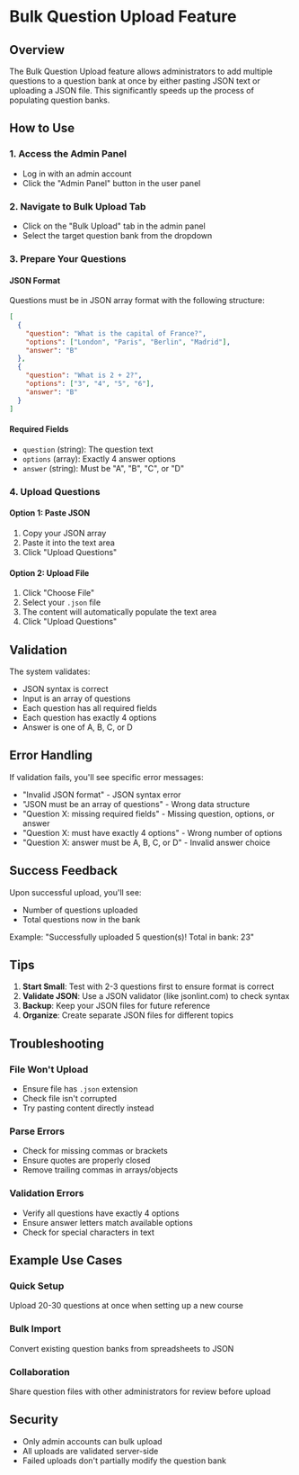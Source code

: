 # Bulk Question Upload Feature

## Overview
The Bulk Question Upload feature allows administrators to add multiple questions to a question bank at once by either pasting JSON text or uploading a JSON file. This significantly speeds up the process of populating question banks.

## How to Use

### 1. Access the Admin Panel
- Log in with an admin account
- Click the "Admin Panel" button in the user panel

### 2. Navigate to Bulk Upload Tab
- Click on the "Bulk Upload" tab in the admin panel
- Select the target question bank from the dropdown

### 3. Prepare Your Questions

#### JSON Format
Questions must be in JSON array format with the following structure:

```json
[
  {
    "question": "What is the capital of France?",
    "options": ["London", "Paris", "Berlin", "Madrid"],
    "answer": "B"
  },
  {
    "question": "What is 2 + 2?",
    "options": ["3", "4", "5", "6"],
    "answer": "B"
  }
]
```

#### Required Fields
- `question` (string): The question text
- `options` (array): Exactly 4 answer options
- `answer` (string): Must be "A", "B", "C", or "D"

### 4. Upload Questions

#### Option 1: Paste JSON
1. Copy your JSON array
2. Paste it into the text area
3. Click "Upload Questions"

#### Option 2: Upload File
1. Click "Choose File"
2. Select your `.json` file
3. The content will automatically populate the text area
4. Click "Upload Questions"

## Validation

The system validates:
- JSON syntax is correct
- Input is an array of questions
- Each question has all required fields
- Each question has exactly 4 options
- Answer is one of A, B, C, or D

## Error Handling

If validation fails, you'll see specific error messages:
- "Invalid JSON format" - JSON syntax error
- "JSON must be an array of questions" - Wrong data structure
- "Question X: missing required fields" - Missing question, options, or answer
- "Question X: must have exactly 4 options" - Wrong number of options
- "Question X: answer must be A, B, C, or D" - Invalid answer choice

## Success Feedback

Upon successful upload, you'll see:
- Number of questions uploaded
- Total questions now in the bank

Example: "Successfully uploaded 5 question(s)! Total in bank: 23"

## Tips

1. **Start Small**: Test with 2-3 questions first to ensure format is correct
2. **Validate JSON**: Use a JSON validator (like jsonlint.com) to check syntax
3. **Backup**: Keep your JSON files for future reference
4. **Organize**: Create separate JSON files for different topics

## Troubleshooting

### File Won't Upload
- Ensure file has `.json` extension
- Check file isn't corrupted
- Try pasting content directly instead

### Parse Errors
- Check for missing commas or brackets
- Ensure quotes are properly closed
- Remove trailing commas in arrays/objects

### Validation Errors
- Verify all questions have exactly 4 options
- Ensure answer letters match available options
- Check for special characters in text

## Example Use Cases

### Quick Setup
Upload 20-30 questions at once when setting up a new course

### Bulk Import
Convert existing question banks from spreadsheets to JSON

### Collaboration
Share question files with other administrators for review before upload

## Security

- Only admin accounts can bulk upload
- All uploads are validated server-side
- Failed uploads don't partially modify the question bank
